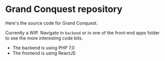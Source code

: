 # Grand Conquest repository

Here's the source code for Grand Conquest.

Currently a WIP. Navigate in `backend` or in one of the front-end
apps folder to see the more interesting code bits.
- The backend is using PHP 7.0
- The frontend is using ReactJS
